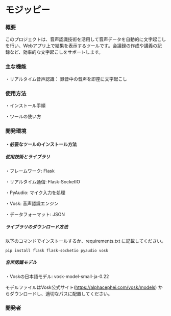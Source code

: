 # モジッピー
### 概要
このプロジェクトは、音声認識技術を活用して音声データを自動的に文字起こしを行い、Webアプリ上で結果を表示するツールです。会議録の作成や講義の記録など、効率的な文字起こしをサポートします。

### 主な機能
・リアルタイム音声認識： 録音中の音声を即座に文字起こし

### 使用方法　
・インストール手順

・ツールの使い方
### 開発環境
#### ・必要なツールのインストール方法
##### 使用技術とライブラリ
・フレームワーク: Flask

・リアルタイム通信: Flask-SocketIO

・PyAudio: マイク入力を処理

・Vosk: 音声認識エンジン

・データフォーマット: JSON
##### ライブラリのダウンロード方法

以下のコマンドでインストールするか、requirements.txt に記載してください。

```pip install flask flask-socketio pyaudio vosk```
##### 音声認識モデル
・Voskの日本語モデル: vosk-model-small-ja-0.22

モデルファイルはVosk公式サイト(https://alphacephei.com/vosk/models) からダウンロードし、適切なパスに配置してください。
### 開発者
